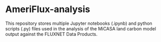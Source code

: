 # AmeriFlux-analysis

This repository stores multiple Jupyter notebooks (.ipynb) and python scripts (.py) files used in the analysis of the MiCASA land carbon model output against the FLUXNET Data Products.

